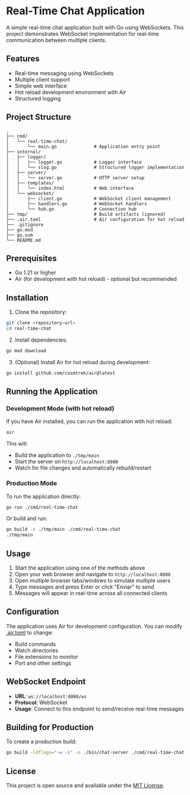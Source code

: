 # Real-Time Chat Application

A simple real-time chat application built with Go using WebSockets. This project demonstrates WebSocket implementation for real-time communication between multiple clients.

## Features

- Real-time messaging using WebSockets
- Multiple client support
- Simple web interface
- Hot reload development environment with Air
- Structured logging

## Project Structure

```
.
├── cmd/
│   └── real-time-chat/
│       └── main.go              # Application entry point
├── internal/
│   ├── logger/
│   │   ├── logger.go            # Logger interface
│   │   └── slog.go              # Structured logger implementation
│   ├── server/
│   │   └── server.go            # HTTP server setup
│   ├── templates/
│   │   └── index.html           # Web interface
│   └── websocket/
│       ├── client.go            # WebSocket client management
│       ├── handlers.go          # WebSocket handlers
│       └── hub.go               # Connection hub
├── tmp/                         # Build artifacts (ignored)
├── .air.toml                    # Air configuration for hot reload
├── .gitignore
├── go.mod
├── go.sum
└── README.md
```

## Prerequisites

- Go 1.21 or higher
- Air (for development with hot reload) - optional but recommended

## Installation

1. Clone the repository:
```bash
git clone <repository-url>
cd real-time-chat
```

2. Install dependencies:
```bash
go mod download
```

3. (Optional) Install Air for hot reload during development:
```bash
go install github.com/cosmtrek/air@latest
```

## Running the Application

### Development Mode (with hot reload)

If you have Air installed, you can run the application with hot reload:

```bash
air
```

This will:
- Build the application to `./tmp/main`
- Start the server on `http://localhost:8080`
- Watch for file changes and automatically rebuild/restart

### Production Mode

To run the application directly:

```bash
go run ./cmd/real-time-chat
```

Or build and run:

```bash
go build -o ./tmp/main ./cmd/real-time-chat
./tmp/main
```

## Usage

1. Start the application using one of the methods above
2. Open your web browser and navigate to `http://localhost:8080`
3. Open multiple browser tabs/windows to simulate multiple users
4. Type messages and press Enter or click "Enviar" to send
5. Messages will appear in real-time across all connected clients

## Configuration

The application uses Air for development configuration. You can modify [.air.toml](.air.toml) to change:

- Build commands
- Watch directories
- File extensions to monitor
- Port and other settings

## WebSocket Endpoint

- **URL**: `ws://localhost:8080/ws`
- **Protocol**: WebSocket
- **Usage**: Connect to this endpoint to send/receive real-time messages

## Building for Production

To create a production build:

```bash
go build -ldflags="-w -s" -o ./bin/chat-server ./cmd/real-time-chat
```

## License

This project is open source and available under the [MIT License](LICENSE).